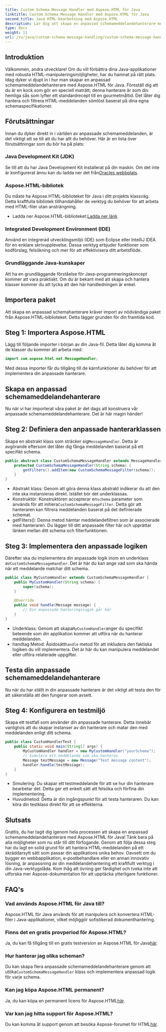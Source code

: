 ```yaml
---
title: Custom Schema Message Handler med Aspose.HTML för Java
linktitle: Custom Schema Message Handler med Aspose.HTML för Java
second_title: Java HTML-bearbetning med Aspose.HTML
description: Lär dig att skapa en anpassad schemameddelandehanterare med Aspose.HTML för Java. Denna handledning guidar dig steg-för-steg genom processen.
type: docs
weight: 11
url: /sv/java/custom-schema-message-handling/custom-schema-message-handler/
---
```

## Introduktion
Välkommen, andra utvecklare! Om du vill förbättra dina Java-applikationer med robusta HTML-manipuleringsmöjligheter, har du hamnat på rätt plats. Idag dyker vi djupt in i hur man skapar en anpassad schemameddelandehanterare med Aspose.HTML för Java. Föreställ dig att du är en kock som gör en speciell maträtt; denna hanterare är som din hemliga sås som lyfter ett standardrecept till en gourmetmåltid. Det låter dig hantera och filtrera HTML-meddelanden sömlöst baserat på dina egna schemaspecifikationer.
## Förutsättningar
Innan du dyker direkt in i världen av anpassade schemameddelanden, är det viktigt att se till att du har allt du behöver. Här är en lista över förutsättningar som du bör ha på plats:
### Java Development Kit (JDK)
 Se till att du har Java Development Kit installerat på din maskin. Om det inte är konfigurerat ännu kan du ladda ner det från[Oracles webbplats](https://www.oracle.com/java/technologies/javase-jdk11-downloads.html).
### Aspose.HTML-bibliotek
Du måste ha Aspose.HTML-biblioteket för Java i ditt projekts klassväg. Detta kraftfulla bibliotek tillhandahåller de verktyg du behöver för att arbeta med HTML-filer utan ansträngning.
-  Ladda ner Aspose.HTML-biblioteket:[Ladda ner länk](https://releases.aspose.com/html/java/)
### Integrated Development Environment (IDE)
Använd en integrerad utvecklingsmiljö (IDE) som Eclipse eller IntelliJ IDEA för en enklare skrivupplevelse. Dessa verktyg erbjuder funktioner som kodförslag, felsökning och mer för att effektivisera ditt arbetsflöde.
### Grundläggande Java-kunskaper
Att ha en grundläggande förståelse för Java-programmeringskoncept kommer att vara praktiskt. Om du är bekant med att skapa och hantera klasser kommer du att tycka att den här handledningen är enkel.
## Importera paket
Att skapa en anpassad schemahanterare kräver import av nödvändiga paket från Aspose.HTML-biblioteket. Detta lägger grunden för din framtida kod.
## Steg 1: Importera Aspose.HTML
Lägg till följande importer i början av din Java-fil. Detta låter dig komma åt de klasser du kommer att arbeta med:
```java
import com.aspose.html.net.MessageHandler;
```
Med dessa importer får du tillgång till de kärnfunktioner du behöver för att implementera din anpassade hanterare.
## Skapa en anpassad schemameddelandehanterare
Nu när vi har importerat våra paket är det dags att konstruera vår anpassade schemameddelandehanterare. Det är här magin händer!
## Steg 2: Definiera den anpassade hanterarklassen
 Skapa en abstrakt klass som sträcker sig`MessageHandler`. Detta är avgörande eftersom det låter dig fånga meddelanden baserat på ett specifikt schema.
```java
public abstract class CustomSchemaMessageHandler extends MessageHandler {
    protected CustomSchemaMessageHandler(String schema) {
        getFilters().addItem(new CustomSchemaMessageFilter(schema));
    }
}
```

- Abstrakt klass: Genom att göra denna klass abstrakt indikerar du att den inte ska instansieras direkt. Istället bör det underklassas.
-  Konstruktör: Konstruktören accepterar en`schema` parameter som används för att initiera`CustomSchemaMessageFilter`. Detta gör att hanteraren kan filtrera meddelanden baserat på det definierade schemat.
- getFilters(): Denna metod hämtar meddelandefiltren som är associerade med hanteraren. Du lägger till ditt anpassade filter här och upprättar länken mellan ditt schema och filterfunktionen.
## Steg 3: Implementera den anpassade logiken
 Därefter ska du implementera din anpassade logik inom en underklass av`CustomSchemaMessageHandler`. Det är här du kan ange vad som ska hända när ett meddelande matchar ditt schema. 
```java
public class MyCustomHandler extends CustomSchemaMessageHandler {
    public MyCustomHandler(String schema) {
        super(schema);
    }
    
    @Override
    public void handle(Message message) {
        // Din anpassade hanteringslogik går här
    }
}
```

-  Underklass: Genom att skapa`MyCustomHandler`anger du specifikt beteende som din applikation kommer att utföra när du hanterar meddelanden.
-  handtag Metod: Åsidosätt`handle` metod för att inkludera den faktiska logiken du vill implementera. Det är här du kan manipulera meddelandet eller utföra relaterade uppgifter.
## Testa din anpassade schemameddelandehanterare
Nu när du har ställt in din anpassade hanterare är det viktigt att testa den för att säkerställa att den fungerar som avsett.
## Steg 4: Konfigurera en testmiljö
Skapa ett testfall som använder din anpassade hanterare. Detta innebär vanligtvis att du skapar instanser av din hanterare och matar den med meddelanden enligt ditt schema.
```java
public class CustomHandlerTest {
    public static void main(String[] args) {
        MyCustomHandler handler = new MyCustomHandler("yourSchema");
        // Simulera ett meddelande som ska hanteras
        Message testMessage = new Message("Test message content");
        handler.handle(testMessage);
    }
}
```

- Simulering: Du skapar ett testmeddelande för att se hur din hanterare bearbetar det. Detta ger ett enkelt sätt att felsöka och förfina din implementering.
- Huvudmetod: Detta är din ingångspunkt för att testa hanteraren. Du kan köra din testklass direkt för att se effekterna.

## Slutsats
Grattis, du har tagit dig igenom hela processen att skapa en anpassad schemameddelandehanterare med Aspose.HTML för Java! Tänk bara på alla möjligheter som nu står till ditt förfogande. Genom att följa dessa steg har du lagt en solid grund för att hantera HTML-meddelanden på ett skräddarsytt sätt som passar din applikations unika behov.
Oavsett om du bygger en webbapplikation, e-postbehandlare eller en annan innovativ lösning, är anpassning av din meddelandehantering ett kraftfullt verktyg i din Java-verktygslåda. Kom ihåg att övning ger färdighet och tveka inte att utforska mer Aspose-dokumentation för att upptäcka ytterligare funktioner.
## FAQ's
### Vad används Aspose.HTML för Java till?
Aspose.HTML för Java används för att manipulera och konvertera HTML-filer i Java-applikationer, vilket möjliggör sofistikerad dokumenthantering.
### Finns det en gratis provperiod för Aspose.HTML?
 Ja, du kan få tillgång till en gratis testversion av Aspose.HTML för Java[här](https://releases.aspose.com/).
### Hur hanterar jag olika scheman?
 Du kan skapa flera anpassade schemameddelandehanterare genom att utöka`CustomSchemaMessageHandler` klass och implementera anpassad logik för varje schema.
### Kan jag köpa Aspose.HTML permanent?
 Ja, du kan köpa en permanent licens för Aspose.HTML[här](https://purchase.aspose.com/buy).
### Var kan jag hitta support för Aspose.HTML?
 Du kan komma åt support genom att besöka Aspose-forumet för HTML[här](https://forum.aspose.com/c/html/29).